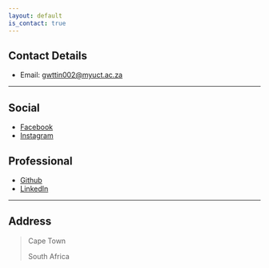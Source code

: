 ```yaml
---
layout: default
is_contact: true
---
```


## Contact Details

* Email: [gwttin002@myuct.ac.za](mailto:gwttin002@myuct.ac.za)
---

## Social

* [Facebook](https://www.facebook.com/tinashe.gwatiringa)
* [Instagram](https://www.instagram.com/gwati92/?hl=en)

## Professional

* [Github](http://github.com/tinashe-gwatiringa)
* [LinkedIn](http://linkedin.com/in/tinashe-gwatiringa)

---

## Address

> Cape Town
>
> South Africa
